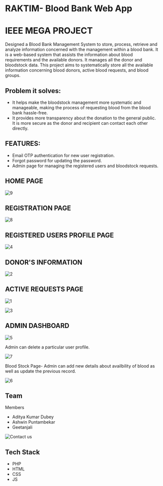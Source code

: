 
# RAKTIM- Blood Bank Web App
# IEEE MEGA PROJECT
Designed a Blood Bank Management System to store, process, retrieve and analyze information concerned with the management within a blood bank. It is a web-based system that assists the information about blood requirements and the available donors. It manages all the donor and bloodstock data. This project aims to systematically store all the available information concerning blood donors, active blood requests, and blood groups.

## Problem it solves:
* It helps make the bloodstock management more systematic and manageable, making the process of requesting blood from the blood bank hassle-free.
* It provides more transparency about the donation to the general public. It is more secure as the donor and recipient can contact each other directly.

## FEATURES:
* Email OTP authentication for new user registration.
* Forgot password for updating the password.
* Admin page for managing the registered users and bloodstock requests.

## HOME PAGE
![9](https://user-images.githubusercontent.com/72203316/180488035-f79a9549-5986-4ace-b96a-2db8fa31c40e.jpeg)

## REGISTRATION PAGE
![8](https://user-images.githubusercontent.com/72203316/180490133-20faab19-e1e0-4ac3-b980-ffe8a888fcb4.jpeg)

## REGISTERED USERS PROFILE PAGE
![4](https://user-images.githubusercontent.com/72203316/180490288-b8e913b9-f2fb-4696-97bb-a4488a15bf80.jpeg)

## DONOR'S INFORMATION
![2](https://user-images.githubusercontent.com/72203316/180490448-6506603a-0b11-4aa2-b97e-1c1a51ecec46.jpeg)

## ACTIVE REQUESTS PAGE
![1](https://user-images.githubusercontent.com/72203316/180490788-3e6fa3fb-91e9-4fa2-899d-d51d652e3b5b.jpeg)

![3](https://user-images.githubusercontent.com/72203316/180490813-4e08480a-f27b-4b8c-92c7-9b08defff12d.jpeg)

## ADMIN DASHBOARD
![5](https://user-images.githubusercontent.com/72203316/180490872-3b7f16f0-00fe-43ed-ba89-10e63fa2d5c8.jpeg)

Admin can delete a particular user profile.

![7](https://user-images.githubusercontent.com/72203316/180491259-34fd3d4f-44a8-4939-8eaa-606232d170b8.jpeg)

Blood Stock Page- Admin can add new details about availbility of blood as well as update the previous record.

![6](https://user-images.githubusercontent.com/72203316/180491543-e56d52ed-131a-43f1-aa4d-132b92f5b5fd.jpeg)

## Team
 Members
* Aditya Kumar Dubey
* Ashwin Puntambekar
* Geetanjali

![Contact us](https://user-images.githubusercontent.com/72203316/180492374-bcf61e6a-74a8-40c4-8912-028fadedd4a8.jpeg)

## Tech Stack
* PHP
* HTML
* CSS
* JS
